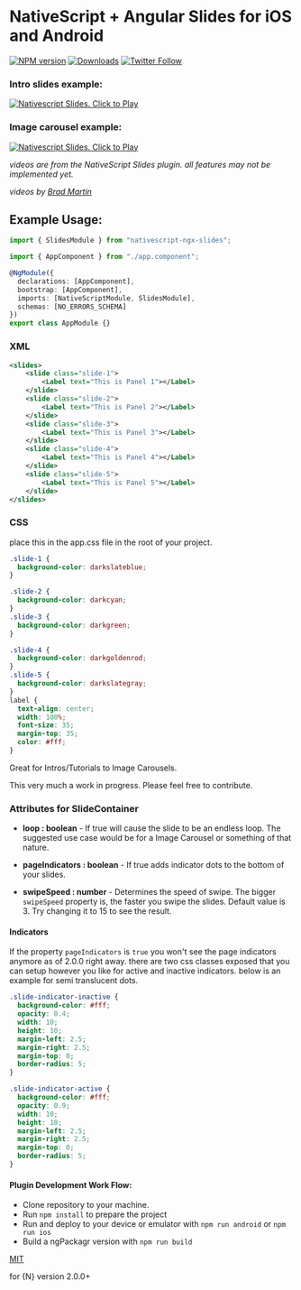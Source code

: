 # NativeScript + Angular Slides for iOS and Android

[![NPM version][npm-image]][npm-url]
[![Downloads][downloads-image]][npm-url]
[![Twitter Follow][twitter-image]][twitter-url]

[npm-image]: http://img.shields.io/npm/v/nativescript-ngx-slides.svg
[npm-url]: https://npmjs.org/package/nativescript-ngx-slides
[downloads-image]: http://img.shields.io/npm/dt/nativescript-ngx-slides.svg
[twitter-image]: https://img.shields.io/twitter/follow/_joshsommer.svg?style=social&label=Josh%20Sommer
[twitter-url]: https://twitter.com/_joshsommer

### Intro slides example:

[![Nativescript Slides. Click to Play](https://img.youtube.com/vi/kGby8qtSDjM/0.jpg)](https://www.youtube.com/embed/kGby8qtSDjM)

### Image carousel example:

[![Nativescript Slides. Click to Play](https://img.youtube.com/vi/RsEqGAKm62k/0.jpg)](https://www.youtube.com/embed/RsEqGAKm62k)

_videos are from the NativeScript Slides plugin. all features may not be implemented yet._

_videos by [Brad Martin](https://github.com/bradmartin)_

## Example Usage:

```ts
import { SlidesModule } from "nativescript-ngx-slides";

import { AppComponent } from "./app.component";

@NgModule({
  declarations: [AppComponent],
  bootstrap: [AppComponent],
  imports: [NativeScriptModule, SlidesModule],
  schemas: [NO_ERRORS_SCHEMA]
})
export class AppModule {}
```

### XML

```xml
<slides>
    <slide class="slide-1">
        <Label text="This is Panel 1"></Label>
    </slide>
    <slide class="slide-2">
        <Label text="This is Panel 2"></Label>
    </slide>
    <slide class="slide-3">
        <Label text="This is Panel 3"></Label>
    </slide>
    <slide class="slide-4">
        <Label text="This is Panel 4"></Label>
    </slide>
    <slide class="slide-5">
        <Label text="This is Panel 5"></Label>
    </slide>
</slides>
```

### CSS

place this in the app.css file in the root of your project.

```css
.slide-1 {
  background-color: darkslateblue;
}

.slide-2 {
  background-color: darkcyan;
}
.slide-3 {
  background-color: darkgreen;
}

.slide-4 {
  background-color: darkgoldenrod;
}
.slide-5 {
  background-color: darkslategray;
}
label {
  text-align: center;
  width: 100%;
  font-size: 35;
  margin-top: 35;
  color: #fff;
}
```

Great for Intros/Tutorials to Image Carousels.

This very much a work in progress. Please feel free to contribute.

### Attributes for SlideContainer

- **loop : boolean** - If true will cause the slide to be an endless loop. The suggested use case would be for a Image Carousel or something of that nature.

- **pageIndicators : boolean** - If true adds indicator dots to the bottom of your slides.

- **swipeSpeed : number** - Determines the speed of swipe. The bigger `swipeSpeed` property is, the faster you swipe the slides. Default value is 3. Try changing it to 15 to see the result.

#### Indicators

If the property `pageIndicators` is `true` you won't see the page indicators anymore as of 2.0.0 right away. there are two css classes exposed that you can setup however you like for active and inactive indicators. below is an example for semi translucent dots.

```css
.slide-indicator-inactive {
  background-color: #fff;
  opacity: 0.4;
  width: 10;
  height: 10;
  margin-left: 2.5;
  margin-right: 2.5;
  margin-top: 0;
  border-radius: 5;
}

.slide-indicator-active {
  background-color: #fff;
  opacity: 0.9;
  width: 10;
  height: 10;
  margin-left: 2.5;
  margin-right: 2.5;
  margin-top: 0;
  border-radius: 5;
}
```

#### Plugin Development Work Flow:

- Clone repository to your machine.
- Run `npm install` to prepare the project
- Run and deploy to your device or emulator with `npm run android` or `npm run ios`
- Build a ngPackagr version with `npm run build`

[MIT](/LICENSE)

for {N} version 2.0.0+
